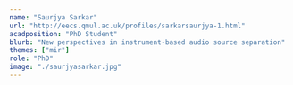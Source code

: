 ```yaml
---
name: "Saurjya Sarkar"
url: "http://eecs.qmul.ac.uk/profiles/sarkarsaurjya-1.html"
acadposition: "PhD Student"
blurb: "New perspectives in instrument-based audio source separation"
themes: ["mir"]
role: "PhD"
image: "./saurjyasarkar.jpg"
---
```

